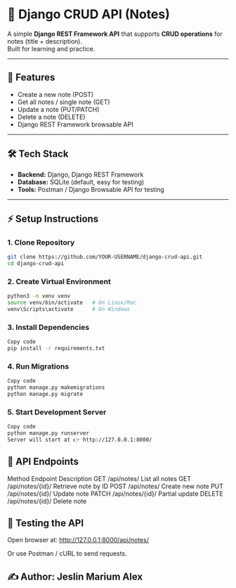 # 📝 Django CRUD API (Notes)

A simple **Django REST Framework API** that supports **CRUD operations** for notes (title + description).  
Built for learning and practice.

---

## 🚀 Features
- Create a new note (POST)  
- Get all notes / single note (GET)  
- Update a note (PUT/PATCH)  
- Delete a note (DELETE)  
- Django REST Framework browsable API  

---

## 🛠 Tech Stack
- **Backend:** Django, Django REST Framework  
- **Database:** SQLite (default, easy for testing)  
- **Tools:** Postman / Django Browsable API for testing  

---

## ⚡ Setup Instructions

### 1. Clone Repository
```bash
git clone https://github.com/YOUR-USERNAME/django-crud-api.git
cd django-crud-api
```

### 2. Create Virtual Environment
```bash
python3 -m venv venv
source venv/bin/activate   # On Linux/Mac
venv\Scripts\activate      # On Windows
```

### 3. Install Dependencies
```bash
Copy code
pip install -r requirements.txt
```

### 4. Run Migrations
```bash
Copy code
python manage.py makemigrations
python manage.py migrate
```

### 5. Start Development Server
```bash
Copy code
python manage.py runserver
Server will start at 👉 http://127.0.0.1:8000/
```
## 📡 API Endpoints
Method	Endpoint	Description
GET	/api/notes/	List all notes
GET	/api/notes/{id}/	Retrieve note by ID
POST	/api/notes/	Create new note
PUT	/api/notes/{id}/	Update note
PATCH	/api/notes/{id}/	Partial update
DELETE	/api/notes/{id}/	Delete note

## 🧪 Testing the API
Open browser at: http://127.0.0.1:8000/api/notes/

Or use Postman / cURL to send requests.


## ✍️ Author: Jeslin Marium Alex